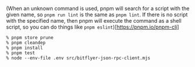 (When an unknown command is used, pnpm will search for a script with the given name, so `pnpm run lint` is the same as `pnpm lint`. If there is no script with the specified name, then pnpm will execute the command as a shell script, so you can do things like `pnpm eslint`)[https://pnpm.io/pnpm-cli]

```console
% pnpm store prune
% pnpm cleandep
% pnpm install
% pnpm test
% node --env-file .env src/bitflyer-json-rpc-client.mjs
```
